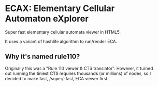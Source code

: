 ECAX: Elementary Cellular Automaton eXplorer
=======

Super fast elementary cellular automata viewer in HTML5.

It uses a variant of hashlife algorithm to run/render ECA.


Why it's named rule110?
-------
Originally this was a "Rule 110 viewer & CTS translator".
However, it turned out running the tiniest CTS requires thousands (or millions) of nodes, so I decided
to make fast, /super/-fast, ECA viewer first.
